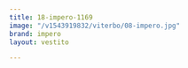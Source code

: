 ```yaml
---
title: 18-impero-1169
image: "/v1543919832/viterbo/08-impero.jpg"
brand: impero
layout: vestito

---
```

